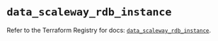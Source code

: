# `data_scaleway_rdb_instance`

Refer to the Terraform Registry for docs: [`data_scaleway_rdb_instance`](https://registry.terraform.io/providers/scaleway/scaleway/2.53.0/docs/data-sources/rdb_instance).
